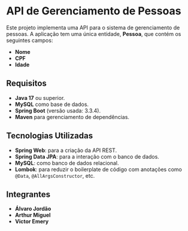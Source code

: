 # API de Gerenciamento de Pessoas 

Este projeto implementa uma API para o sistema de gerenciamento de pessoas. A aplicação tem uma única entidade, **Pessoa**, que contém os seguintes campos:
- **Nome**
- **CPF**
- **Idade**

## Requisitos

- **Java 17** ou superior.
- **MySQL** como base de dados.
- **Spring Boot** (versão usada: 3.3.4).
- **Maven** para gerenciamento de dependências.

## Tecnologias Utilizadas

- **Spring Web**: para a criação da API REST.
- **Spring Data JPA**: para a interação com o banco de dados.
- **MySQL**: como banco de dados relacional.
- **Lombok**: para reduzir o boilerplate de código com anotações como `@Data`, `@AllArgsConstructor`, etc.

## Integrantes

- **Álvaro Jordão**
- **Arthur Miguel**
- **Victor Emery**
